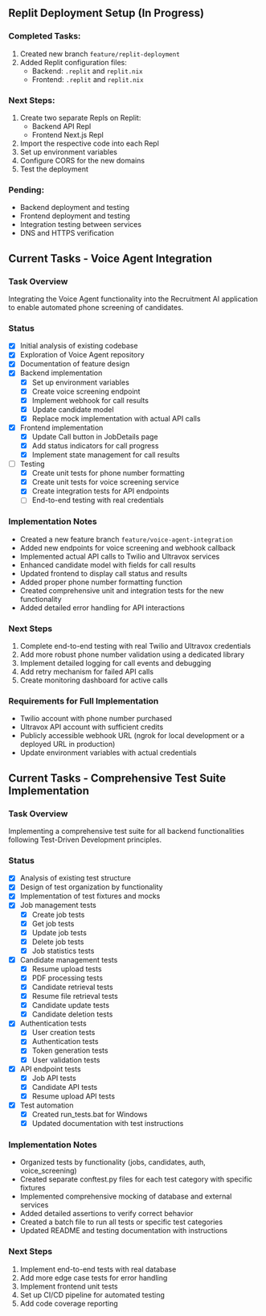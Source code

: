 ## Replit Deployment Setup (In Progress)

### Completed Tasks:
1. Created new branch `feature/replit-deployment`
2. Added Replit configuration files:
   - Backend: `.replit` and `replit.nix`
   - Frontend: `.replit` and `replit.nix`

### Next Steps:
1. Create two separate Repls on Replit:
   - Backend API Repl
   - Frontend Next.js Repl
2. Import the respective code into each Repl
3. Set up environment variables
4. Configure CORS for the new domains
5. Test the deployment

### Pending:
- Backend deployment and testing
- Frontend deployment and testing
- Integration testing between services
- DNS and HTTPS verification

## Current Tasks - Voice Agent Integration

### Task Overview
Integrating the Voice Agent functionality into the Recruitment AI application to enable automated phone screening of candidates.

### Status
- [x] Initial analysis of existing codebase
- [x] Exploration of Voice Agent repository
- [x] Documentation of feature design
- [x] Backend implementation
  - [x] Set up environment variables
  - [x] Create voice screening endpoint
  - [x] Implement webhook for call results
  - [x] Update candidate model
  - [x] Replace mock implementation with actual API calls
- [x] Frontend implementation
  - [x] Update Call button in JobDetails page
  - [x] Add status indicators for call progress
  - [x] Implement state management for call results
- [ ] Testing
  - [x] Create unit tests for phone number formatting
  - [x] Create unit tests for voice screening service
  - [x] Create integration tests for API endpoints
  - [ ] End-to-end testing with real credentials

### Implementation Notes
- Created a new feature branch `feature/voice-agent-integration`
- Added new endpoints for voice screening and webhook callback
- Implemented actual API calls to Twilio and Ultravox services
- Enhanced candidate model with fields for call results
- Updated frontend to display call status and results
- Added proper phone number formatting function
- Created comprehensive unit and integration tests for the new functionality
- Added detailed error handling for API interactions

### Next Steps
1. Complete end-to-end testing with real Twilio and Ultravox credentials
2. Add more robust phone number validation using a dedicated library
3. Implement detailed logging for call events and debugging
4. Add retry mechanism for failed API calls
5. Create monitoring dashboard for active calls

### Requirements for Full Implementation
- Twilio account with phone number purchased
- Ultravox API account with sufficient credits
- Publicly accessible webhook URL (ngrok for local development or a deployed URL in production)
- Update environment variables with actual credentials

## Current Tasks - Comprehensive Test Suite Implementation

### Task Overview
Implementing a comprehensive test suite for all backend functionalities following Test-Driven Development principles.

### Status
- [x] Analysis of existing test structure
- [x] Design of test organization by functionality
- [x] Implementation of test fixtures and mocks
- [x] Job management tests
  - [x] Create job tests
  - [x] Get job tests
  - [x] Update job tests
  - [x] Delete job tests
  - [x] Job statistics tests
- [x] Candidate management tests
  - [x] Resume upload tests
  - [x] PDF processing tests
  - [x] Candidate retrieval tests
  - [x] Resume file retrieval tests
  - [x] Candidate update tests
  - [x] Candidate deletion tests
- [x] Authentication tests
  - [x] User creation tests
  - [x] Authentication tests
  - [x] Token generation tests
  - [x] User validation tests
- [x] API endpoint tests
  - [x] Job API tests
  - [x] Candidate API tests
  - [x] Resume upload API tests
- [x] Test automation
  - [x] Created run_tests.bat for Windows
  - [x] Updated documentation with test instructions

### Implementation Notes
- Organized tests by functionality (jobs, candidates, auth, voice_screening)
- Created separate conftest.py files for each test category with specific fixtures
- Implemented comprehensive mocking of database and external services
- Added detailed assertions to verify correct behavior
- Created a batch file to run all tests or specific test categories
- Updated README and testing documentation with instructions

### Next Steps
1. Implement end-to-end tests with real database
2. Add more edge case tests for error handling
3. Implement frontend unit tests
4. Set up CI/CD pipeline for automated testing
5. Add code coverage reporting 